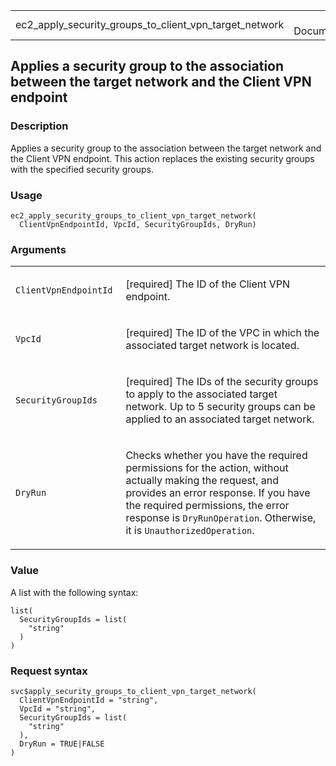 <table style="width: 100%;">
<tbody>
<tr class="odd">
<td>ec2_apply_security_groups_to_client_vpn_target_network</td>
<td style="text-align: right;">R Documentation</td>
</tr>
</tbody>
</table>

## Applies a security group to the association between the target network and the Client VPN endpoint

### Description

Applies a security group to the association between the target network
and the Client VPN endpoint. This action replaces the existing security
groups with the specified security groups.

### Usage

    ec2_apply_security_groups_to_client_vpn_target_network(
      ClientVpnEndpointId, VpcId, SecurityGroupIds, DryRun)

### Arguments

<table>
<colgroup>
<col style="width: 35%" />
<col style="width: 65%" />
</colgroup>
<tbody>
<tr class="odd">
<td><code
id="ec2_apply_security_groups_to_client_vpn_target_network_:_ClientVpnEndpointId">ClientVpnEndpointId</code></td>
<td><p>[required] The ID of the Client VPN endpoint.</p></td>
</tr>
<tr class="even">
<td><code
id="ec2_apply_security_groups_to_client_vpn_target_network_:_VpcId">VpcId</code></td>
<td><p>[required] The ID of the VPC in which the associated target
network is located.</p></td>
</tr>
<tr class="odd">
<td><code
id="ec2_apply_security_groups_to_client_vpn_target_network_:_SecurityGroupIds">SecurityGroupIds</code></td>
<td><p>[required] The IDs of the security groups to apply to the
associated target network. Up to 5 security groups can be applied to an
associated target network.</p></td>
</tr>
<tr class="even">
<td><code
id="ec2_apply_security_groups_to_client_vpn_target_network_:_DryRun">DryRun</code></td>
<td><p>Checks whether you have the required permissions for the action,
without actually making the request, and provides an error response. If
you have the required permissions, the error response is
<code>DryRunOperation</code>. Otherwise, it is
<code>UnauthorizedOperation</code>.</p></td>
</tr>
</tbody>
</table>

### Value

A list with the following syntax:

    list(
      SecurityGroupIds = list(
        "string"
      )
    )

### Request syntax

    svc$apply_security_groups_to_client_vpn_target_network(
      ClientVpnEndpointId = "string",
      VpcId = "string",
      SecurityGroupIds = list(
        "string"
      ),
      DryRun = TRUE|FALSE
    )
